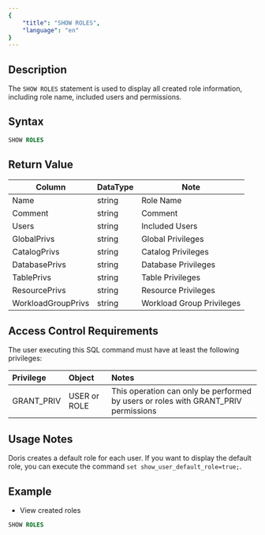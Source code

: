 ```yaml
---
{
    "title": "SHOW ROLES",
    "language": "en"
}
---
```


## Description

The `SHOW ROLES` statement is used to display all created role information, including role name, included users and permissions.

## Syntax 

```sql
SHOW ROLES
```

## Return Value

| Column                | DataType    | Note                           |
|-----------------------|-------------|--------------------------------|
| Name                  | string      | Role Name                      |
| Comment               | string      | Comment                        |
| Users                 | string      | Included Users                 |
| GlobalPrivs           | string      | Global Privileges              |
| CatalogPrivs          | string      | Catalog Privileges             |
| DatabasePrivs         | string      | Database Privileges            |
| TablePrivs            | string      | Table Privileges               |
| ResourcePrivs         | string      | Resource Privileges            |
| WorkloadGroupPrivs    | string      | Workload Group Privileges      |
## Access Control Requirements

The user executing this SQL command must have at least the following privileges:

| Privilege     | Object    | Notes |
|:--------------|:----------|:------|
| GRANT_PRIV    | USER or ROLE    | This operation can only be performed by users or roles with GRANT_PRIV permissions  |


## Usage Notes

Doris creates a default role for each user. If you want to display the default role, you can execute the command ```set show_user_default_role=true;```.

## Example

- View created roles

```sql
SHOW ROLES
```